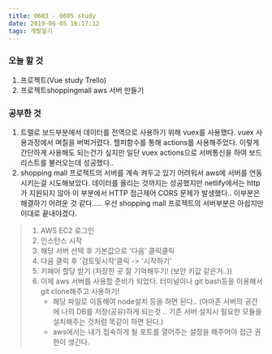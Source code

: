 ```yaml
---
title: 0603 - 0605 study
date: 2019-06-05 16:17:12
tags: 개발일기
---
```


### 오늘 할 것

1. 프로젝트(Vue study Trello)
1. 프로젝트shoppingmall aws 서버 만들기

### 공부한 것

1. 트렐로 보드부분에서 데이터를 전역으로 사용하기 위해 vuex를 사용했다. vuex 사용과정에서 며칠을 버벅거렸다. 헬퍼함수를 통해 actions를 사용해주었다. 이렇게 간단하게 사용해도 되는건가 싶지만 일단 vuex actions으로 서버통신을 하여 보드리스트를 불러오는데 성공했다..
2. shopping mall 프로젝트의 서버를 계속 켜두고 있기 어려워서 aws에 서버를 연동시키는걸 시도해보았다. 데이터를 올리는 것까지는 성공했지만 netlify에서는 http가 지원되지 않아 이 부분에서 HTTP 접근제어 CORS 문제가 발생했다.. 이부분은 해결하기 어려운 것 같다..... 우선 shopping mall 프로젝트의 서버부분은 아쉽지만 이대로 끝내야겠다.

> 1. AWS EC2 로그인
> 2. 인스턴스 시작
> 3. 해당 서버 선택 후 기본값으로 '다음' 클릭클릭
> 4. 다음 클릭 후 '검토및시작'클릭 -> '시작하기'
> 5. 키페어 할당 받기 (저장한 곳 잘 기억해두기! (보안 키값 같은거..))
> 6. 이제 aws 서버를 사용할 준비가 되었다. 터미널이나 git bash등을 이용해서 git clone해주고 사용하기!
>       - 해당 파일로 이동해여 node설치 등을 하면 된다.. (아마존 서버의 공간에 나의 DB를 저장(공유)하게 되는것 .. 기존 서버 설치시 필요한 모듈을 설치해주는 것처럼 똑같이 하면 된다.)
>       - aws에서는 내가 접속하게 될 포트를 열어주는 설정을 해주어야 접근 권한이 생긴다.
